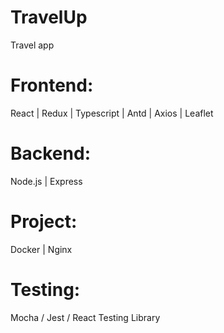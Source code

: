 # TravelUp

Travel app

# Frontend:

React | Redux | Typescript | Antd | Axios | Leaflet

# Backend:

Node.js | Express

# Project:

Docker | Nginx

# Testing:

Mocha / Jest / React Testing Library
